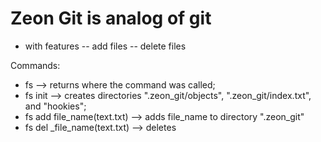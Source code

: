 # Zeon Git is analog of git
- with features
-- add files
-- delete files


Commands:

- fs --> returns where the command was called;
- fs init --> creates directories ".zeon_git/objects", ".zeon_git/index.txt", and "hookies";
- fs add file_name(text.txt) --> adds file_name to directory ".zeon_git"
- fs del _file_name(text.txt) --> deletes

